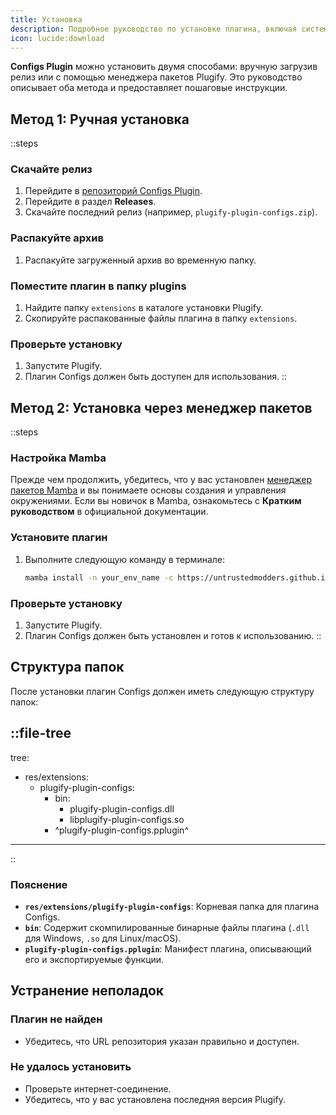 ```yaml
---
title: Установка
description: Подробное руководство по установке плагина, включая системные требования и зависимости.
icon: lucide:download
---
```


**Configs Plugin** можно установить двумя способами: вручную загрузив релиз или с помощью менеджера пакетов Plugify. Это руководство описывает оба метода и предоставляет пошаговые инструкции.

## **Метод 1: Ручная установка**

::steps
### **Скачайте релиз**
1. Перейдите в [репозиторий Configs Plugin](https://github.com/untrustedmodders/plugify-plugin-configs).
2. Перейдите в раздел **Releases**.
3. Скачайте последний релиз (например, `plugify-plugin-configs.zip`).

### **Распакуйте архив**
1. Распакуйте загруженный архив во временную папку.

### **Поместите плагин в папку plugins**
1. Найдите папку `extensions` в каталоге установки Plugify.
2. Скопируйте распакованные файлы плагина в папку `extensions`.

### **Проверьте установку**
1. Запустите Plugify.
2. Плагин Configs должен быть доступен для использования.
::

## **Метод 2: Установка через менеджер пакетов**

::steps
### **Настройка Mamba**
Прежде чем продолжить, убедитесь, что у вас установлен [менеджер пакетов Mamba](https://mamba.readthedocs.io/en/latest/user_guide/mamba.html#mamba-user-guide) и вы понимаете основы создания и управления окружениями.
Если вы новичок в Mamba, ознакомьтесь с **Кратким руководством** в официальной документации.

### **Установите плагин**
1. Выполните следующую команду в терминале:
   ```bash
   mamba install -n your_env_name -c https://untrustedmodders.github.io/plugify-plugin-configs/ plugify-plugin-configs
   ```

### **Проверьте установку**
1. Запустите Plugify.
2. Плагин Configs должен быть установлен и готов к использованию.
::

## **Структура папок**

После установки плагин Configs должен иметь следующую структуру папок:

::file-tree
---
tree:
- res/extensions:
    - plugify-plugin-configs:
        - bin:
            - plugify-plugin-configs.dll
            - libplugify-plugin-configs.so
        - ^plugify-plugin-configs.pplugin^
---
::

### **Пояснение**
- **`res/extensions/plugify-plugin-configs`**: Корневая папка для плагина Configs.
- **`bin`**: Содержит скомпилированные бинарные файлы плагина (`.dll` для Windows, `.so` для Linux/macOS).
- **`plugify-plugin-configs.pplugin`**: Манифест плагина, описывающий его и экспортируемые функции.

## **Устранение неполадок**

### **Плагин не найден**
- Убедитесь, что URL репозитория указан правильно и доступен.

### **Не удалось установить**
- Проверьте интернет-соединение.
- Убедитесь, что у вас установлена последняя версия Plugify.
